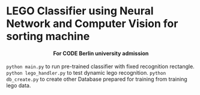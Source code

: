 <h1>LEGO Classifier using Neural Network and Computer Vision for sorting machine</h1>
<center><h4>For CODE Berlin university admission</h4></center>

<code>python main.py</code> to run pre-trained classifier with fixed recognition rectangle.
<code>python lego_handler.py</code> to test dynamic lego recognition.
<code>python db_create.py</code> to create other Database prepared for training from training lego data.
